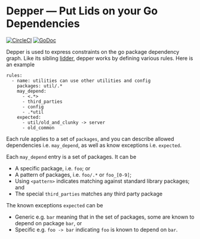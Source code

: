 # Depper — Put Lids on your Go Dependencies

[![CircleCI](https://circleci.com/gh/helloeave/depper.svg?style=svg)](https://circleci.com/gh/helloeave/depper)
[![GoDoc](https://godoc.org/github.com/helloeave/depper?status.svg)](https://godoc.org/github.com/helloeave/depper)

Depper is used to express constraints on the go package dependency graph. Like its sibling [lidder](https://github.com/helloeave/lidder), depper works by defining various rules. Here is an example

```
rules:
  - name: utilities can use other utilities and config
    packages: util/.*
    may_depend:
      - <.*>
      - third_parties
      - config
      - .*util
    expected:
      - util/old_and_clunky -> server
      - old_common
```

Each rule applies to a set of `packages`, and you can describe allowed dependencies i.e. `may_depend`, as well as know exceptions i.e. `expected`.

Each `may_depend` entry is a set of packages. It can be
- A specific package, i.e. `foo`; or
- A pattern of packages, i.e. `foo/.*` or `foo_[0-9]`;
- Using `<pattern>` indicates matching against standard library packages; and
- The special `third_parties` matches any third party package

The known exceptions `expected` can be
- Generic e.g. `bar` meaning that in the set of packages, some are known to depend on package `bar`, or
- Specific e.g. `foo -> bar` indicating `foo` is known to depend on `bar`.
